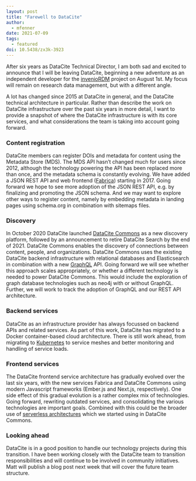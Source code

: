 ```yaml
---
layout: post
title: "Farewell to DataCite"
author:
  - mfenner
date: 2021-07-09
tags:
  - featured
doi: 10.5438/zx3k-3923
---
```


After six years as DataCite Technical Director, I am both sad and excited to announce that I will be leaving DataCite, beginning a new adventure as an independent developer for the [invenioRDM](https://inveniosoftware.org/products/rdm/) project on August 1st. My focus will remain on research data management, but with a different angle.

A lot has changed since 2015 at DataCite in general, and the DataCite technical architecture in particular. Rather than describe the work on DataCite infrastructure over the past six years in more detail, I want to provide a snapshot of where the DataCite infrastructure is with its core services, and what considerations the team is taking into account going forward.

### Content registration

DataCite members can register DOIs and metadata for content using the Metadata Store (MDS). The MDS API hasn’t changed much for users since 2012, although the technology powering the API has been replaced more than once, and the metadata schema is constantly evolving. We have added a JSON REST API and web frontend ([Fabrica](https://doi.datacite.org/)) starting in 2017. Going forward we hope to see more adoption of the JSON REST API, e.g. by finalizing and promoting the JSON schema. And we may want to explore other ways to register content, namely by embedding metadata in landing pages using schema.org in combination with sitemaps files.

### Discovery

In October 2020 DataCite launched [DataCite Commons](https://commons.datacite.org/) as a new discovery platform, followed by an announcement to retire DataCite Search by the end of 2021. DataCite Commons enables the discovery of connections between content, people, and organizations. DataCite Commons uses the existing DataCite backend infrastructure with relational databases and Elasticsearch in combination with a new [GraphQL](https://graphql.org/) API. Going forward we will see whether this approach scales appropriately, or whether a different technology is needed to power DataCite Commons. This would include the exploration of graph database technologies such as neo4j with or without GraphQL. Further, we will work to track the adoption of GraphQL and our REST API architecture.

### Backend services

DataCite as an infrastructure provider has always focussed on backend APIs and related services. As part of this work, DataCite has migrated to a Docker container-based cloud architecture. There is still work ahead, from migrating to [Kubernetes](https://kubernetes.io/) to service meshes and better monitoring and handling of service loads.

### Frontend services

The DataCite frontend service architecture has gradually evolved over the last six years, with the new services Fabrica and DataCite Commons using modern Javascript frameworks (Ember.js and Next.js, respectively). One side effect of this gradual evolution is a rather complex mix of technologies. Going forward, rewriting outdated services, and consolidating the various technologies are important goals. Combined with this could be the broader use of [serverless architectures](https://www.serverless.com/) which we started using in DataCite Commons.

### Looking ahead

DataCite is in a good position to handle our technology projects during this transition. I have been working closely with the DataCite team to transition responsibilities and will continue to be involved in community initiatives. Matt will publish a blog post next week that will cover the future team structure.
